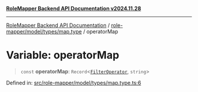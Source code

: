 [**RoleMapper Backend API Documentation v2024.11.28**](../../../../../README.md)

***

[RoleMapper Backend API Documentation](../../../../../modules.md) / [role-mapper/model/types/map.type](../README.md) / operatorMap

# Variable: operatorMap

> `const` **operatorMap**: `Record`\<[`FilterOperator`](../../filter.type/type-aliases/FilterOperator.md), `string`\>

Defined in: [src/role-mapper/model/types/map.type.ts:6](https://github.com/FlowCraft-AG/RoleMapper/blob/5b9ee56819f4990f54c16dcad37384ac73c1551c/backend/src/role-mapper/model/types/map.type.ts#L6)
